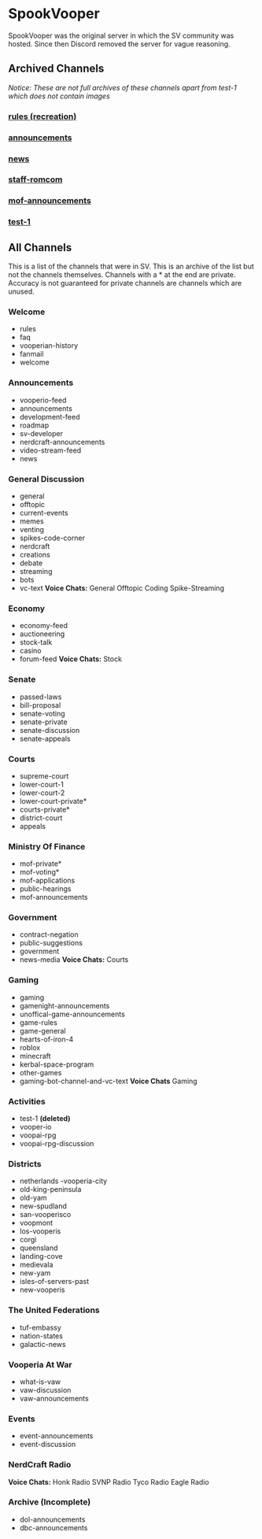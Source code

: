 # SpookVooper

SpookVooper was the original server in which the SV community was hosted. Since then Discord removed the server for vague reasoning.

## Archived Channels
*Notice: These are not full archives of these channels apart from test-1 which does not contain images*
### [rules (recreation)](https://svarchive.github.io/SpookVooper/rules.md)
### [announcements](https://svarchive.github.io/SpookVooper/announcements)
### [news](https://svarchive.github.io/SpookVooper/news)
### [staff-romcom](https://svarchive.github.io/SpookVooper/staff-romcom)
### [mof-announcements](https://svarchive.github.io/SpookVooper/mof-announcements)
### [test-1](https://svarchive.github.io/SpookVooper/test-1)

## All Channels
This is a list of the channels that were in SV. This is an archive of the list but not the channels themselves. Channels with a * at the end are private. Accuracy is not guaranteed for private channels are channels which are unused.

### Welcome
- rules
- faq
- vooperian-history
- fanmail
- welcome
### Announcements
- vooperio-feed
- announcements
- development-feed
- roadmap
- sv-developer
- nerdcraft-announcements
- video-stream-feed
- news
### General Discussion
- general
- offtopic
- current-events
- memes
- venting
- spikes-code-corner
- nerdcraft
- creations
- debate
- streaming
- bots
- vc-text
**Voice Chats:**
General
Offtopic
Coding
Spike-Streaming
### Economy
- economy-feed
- auctioneering
- stock-talk
- casino
- forum-feed
**Voice Chats:**
Stock
### Senate
- passed-laws
- bill-proposal
- senate-voting
- senate-private
- senate-discussion
- senate-appeals
### Courts
- supreme-court
- lower-court-1
- lower-court-2
- lower-court-private*
- courts-private*
- district-court
- appeals
### Ministry Of Finance
- mof-private*
- mof-voting*
- mof-applications
- public-hearings
- mof-announcements
### Government
- contract-negation
- public-suggestions
- government
- news-media
**Voice Chats:**
Courts
### Gaming
- gaming
- gamenight-announcements
- unoffical-game-announcements
- game-rules
- game-general
- hearts-of-iron-4
- roblox
- minecraft
- kerbal-space-program
- other-games
- gaming-bot-channel-and-vc-text
**Voice Chats**
Gaming
### Activities
- test-1 **(deleted)**
- vooper-io
- voopai-rpg
- voopai-rpg-discussion
### Districts
- netherlands
-vooperia-city
- old-king-peninsula
- old-yam
- new-spudland
- san-vooperisco
- voopmont
- los-vooperis
- corgi
- queensland
- landing-cove
- medievala
- new-yam
- isles-of-servers-past
- new-vooperis
### The United Federations
- tuf-embassy
- nation-states
- galactic-news
### Vooperia At War
- what-is-vaw
- vaw-discussion
- vaw-announcements
### Events
- event-announcements
- event-discussion
### NerdCraft Radio
**Voice Chats:**
Honk Radio
SVNP Radio
Tyco Radio
Eagle Radio
### Archive (Incomplete)
- dol-announcements
- dbc-announcements